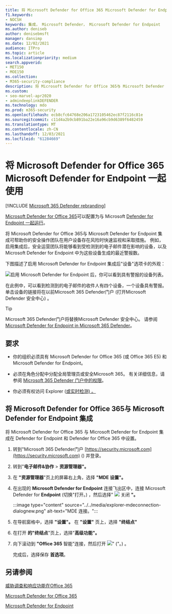 ```yaml
---
title: 将 Microsoft Defender for Office 365 Microsoft Defender for Endpoint 一起使用
f1.keywords:
- NOCSH
keywords: 集成， Microsoft Defender， Microsoft Defender for Endpoint
ms.author: deniseb
author: denisebmsft
manager: dansimp
ms.date: 12/02/2021
audience: ITPro
ms.topic: article
ms.localizationpriority: medium
search.appverid:
- MET150
- MOE150
ms.collection:
- M365-security-compliance
description: 将 Microsoft Defender for Office 365与 Microsoft Defender for Endpoint 一起，获取有关针对你的设备和电子邮件内容的威胁的更多详细信息。
ms.custom:
- seo-marvel-apr2020
- admindeeplinkDEFENDER
ms.technology: mdo
ms.prod: m365-security
ms.openlocfilehash: ecb8cfc64768e206a1723105462ec87f2116c81e
ms.sourcegitcommit: c11d4a2b9cb891ba22e16a96cb9d6389f6482459
ms.translationtype: MT
ms.contentlocale: zh-CN
ms.lasthandoff: 12/03/2021
ms.locfileid: "61284669"
---
```

# <a name="use-microsoft-defender-for-office-365-together-with-microsoft-defender-for-endpoint"></a>将 Microsoft Defender for Office 365 Microsoft Defender for Endpoint 一起使用

[!INCLUDE [Microsoft 365 Defender rebranding](../includes/microsoft-defender-for-office.md)]


[Microsoft Defender for Office 365](defender-for-office-365.md)可以配置为与 Microsoft [Defender for Endpoint 一起运行](/windows/security/threat-protection)。

将 Microsoft Defender for Office 365与 Microsoft Defender for Endpoint 集成可帮助你的安全操作团队在用户设备存在风险时快速监视和采取措施。 例如，启用集成后，安全运营团队将能够看到受检测到的电子邮件潜在影响的设备，以及 Microsoft Defender for Endpoint 中为这些设备生成的最近警报数。

下图描述了启用 Microsoft Defender  for Endpoint 集成后"设备"选项卡的外观：

![启用 Microsoft Defender for Endpoint 后，你可以看到具有警报的设备列表。](../../media/fec928ea-8f0c-44d7-80b9-a2e0a8cd4e89.PNG)

在此例中，可以看到检测到的电子邮件的收件人有四个设备，一个设备具有警报。 单击设备的链接将在以前Microsoft 365 Defender门户 (打开Microsoft Defender 安全中心) 。 [](../defender-endpoint/microsoft-defender-security-center.md)

> [!TIP]
> Microsoft 365 Defender门户将替换Microsoft Defender 安全中心。 请参阅[Microsoft Defender for Endpoint in Microsoft 365 Defender](../defender/microsoft-365-security-center-mde.md)。

## <a name="requirements"></a>要求

- 你的组织必须具有 Microsoft Defender for Office 365 (或 Office 365 E5) 和 Microsoft Defender for Endpoint。

- 必须在角色分配中分配全局管理员或安全Microsoft 365。 有关详细信息，请参阅 [Microsoft 365 Defender 门户中的权限](permissions-microsoft-365-security-center.md)。

- 你必须有权访问 Explorer ([或实时检测) 。 ](threat-explorer.md)

## <a name="to-integrate-microsoft-defender-for-office-365-with-microsoft-defender-for-endpoint"></a>将 Microsoft Defender for Office 365与 Microsoft Defender for Endpoint 集成

将 Microsoft Defender for Office 365 与 Microsoft Defender for Endpoint 集成在 Defender for Endpoint 和 Defender for Office 365 中设置。

1. 转到"Microsoft 365 Defender门户 [https://security.microsoft.com](https://security.microsoft.com) () 并登录。

2. 转到"**电子邮件&协作** \> **资源管理器"。** 

3. 在 **"资源管理器**"页上的屏幕右上角，选择 **"MDE 设置"。**

3. 在出现的 **Microsoft Defender for Endpoint** 连接飞出区中，连接 Microsoft Defender for **Endpoint** (切换"打开。) ，然后选择" ![ ](../../media/scc-toggle-on.png) 关闭 **"。**

    :::image type="content" source="../../media/explorer-mdeconnection-dialognew.png" alt-text="MDE 连接。":::

4. 在导航窗格中，选择 **"设置"。** 在 **"设置"** 页上，选择 **"终结点"**

5. 在打开 **的"终结点**"页上，选择"**高级功能"。**

6. 向下滚动到 **"Office 365** 智能"连接，然后打开 ![ " ("。) 。 ](../../media/scc-toggle-on.png)

   完成后，选择保存 **首选项**。

## <a name="see-also"></a>另请参阅

[威胁调查和响应功能在Office 365](office-365-ti.md)

[Microsoft Defender for Office 365](defender-for-office-365.md)

[Microsoft Defender for Endpoint](/windows/security/threat-protection)
